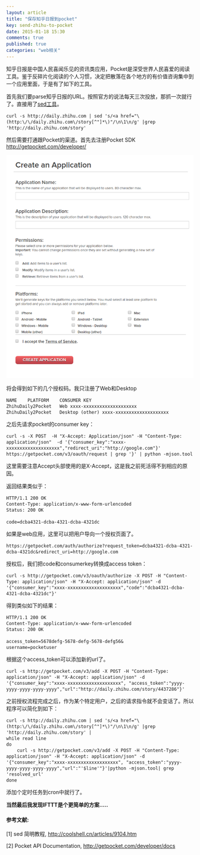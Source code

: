 ```yaml
---
layout: article
title: "保存知乎日报到pocket"
key: send-zhihu-to-pocket
date: 2015-01-18 15:30
comments: true
published: true
categories: "web相关"
---
```

  知乎日报是中国人民喜闻乐见的资讯类应用，Pocket是深受世界人民喜爱的阅读工具。鉴于反碎片化阅读的个人习惯，决定把散落在各个地方的有价值咨询集中到一个应用里面，于是有了如下的工具。

  首先我们要parse知乎日报的URL。按照官方的说法每天三次投放，那抓一次就行了。直接用了[sed工具][1]。

	curl -s http://daily.zhihu.com | sed 's/<a href="\(http:\/\/daily.zhihu.com\/story[^"]*\)"/\n\1\n/g' |grep 'http://daily.zhihu.com/story'

<!--more-->
  
  然后需要打通跟Pocket的渠道。首先去注册Pocket SDK <http://getpocket.com/developer/>

  ![](/assets/images/2015/pocket.png)

  将会得到如下的几个授权码。我只注册了Web和Desktop

  	NAME	PLATFORM	CONSUMER KEY
	ZhihuDaily2Pocket	Web	xxxx-xxxxxxxxxxxxxxxxxxxx
	ZhihuDaily2Pocket	Desktop (other)	xxxx-xxxxxxxxxxxxxxxxxxxx


  之后先请求pocket的consumer key：

  	curl -s -X POST  -H "X-Accept: Application/json" -H "Content-Type: application/json"  -d '{"consumer_key":"xxxx-xxxxxxxxxxxxxxxxxxxx","redirect_uri":"http://google.com"}'  https://getpocket.com/v3/oauth/request | grep '}' | python -mjson.tool

  这里需要注意Accept头部使用的是X-Accept，这是我之前死活得不到相应的原因。

  返回结果类似于：

	HTTP/1.1 200 OK
	Content-Type: application/x-www-form-urlencoded
	Status: 200 OK

	code=dcba4321-dcba-4321-dcba-4321dc
  
  如果是web应用，这里可以把用户导向一个授权页面了。

	https://getpocket.com/auth/authorize?request_token=dcba4321-dcba-4321-dcba-4321dc&redirect_uri=http://google.com
  
  授权后，我们把code和consumerkey转换成access token：

  	curl -s http://getpocket.com/v3/oauth/authorize -X POST -H "Content-Type: application/json" -H "X-Accept: application/json" -d '{"consumer_key":"xxxx-xxxxxxxxxxxxxxxxxxxx","code":"dcba4321-dcba-4321-dcba-4321dc"}'

  得到类似如下的结果：

	HTTP/1.1 200 OK
	Content-Type: application/x-www-form-urlencoded
	Status: 200 OK

	access_token=5678defg-5678-defg-5678-defg56&
	username=pocketuser

  根据这个access_token可以添加新的url了。

  	curl -s http://getpocket.com/v3/add -X POST -H "Content-Type: application/json" -H "X-Accept: application/json" -d '{"consumer_key":"xxxx-xxxxxxxxxxxxxxxxxxxx", "access_token":"yyyy-yyyy-yyyy-yyyy-yyyy","url":"http://daily.zhihu.com/story/4437286"}'


  之前授权流程完成之后，作为某个特定用户，之后的请求指令就不会变话了。所以程序可以简化到如下：

	curl -s http://daily.zhihu.com | sed 's/<a href="\(http:\/\/daily.zhihu.com\/story[^"]*\)"/\n\1\n/g' |grep 'http://daily.zhihu.com/story' |
	while read line
	do
		curl -s http://getpocket.com/v3/add -X POST -H "Content-Type: application/json" -H "X-Accept: application/json" -d '{"consumer_key":"xxxx-xxxxxxxxxxxxxxxxxxx", "access_token":"yyyy-yyyy-yyyy-yyyy-yyyy","url":"'$line'"}'|python -mjson.tool| grep 'resolved_url'
	done 
  
  添加个定时任务到cron中就行了。

  **当然最后我发现IFTTT是个更简单的方案.....**


[1]: http://coolshell.cn/articles/9104.htm   "sed 简明教程"
[2]: http://getpocket.com/developer/docs "Pocket API Documentation"
#### 参考文献:

  \[1] sed 简明教程, <http://coolshell.cn/articles/9104.htm>
  
  \[2] Pocket API Documentation, <http://getpocket.com/developer/docs>
